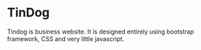# TinDog
Tindog is business website. It is designed entirely using bootstrap framework, CSS and very little javascript.
